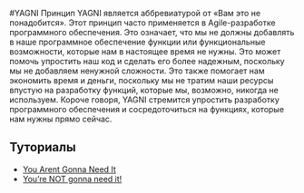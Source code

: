#YAGNI
Принцип YAGNI является аббревиатурой от «Вам это не понадобится». 
Этот принцип часто применяется в Agile-разработке программного обеспечения. 
Это означает, что мы не должны добавлять в наше программное обеспечение функции или функциональные возможности, 
которые нам в настоящее время не нужны. Это может помочь упростить наш код и сделать его более надежным, 
поскольку мы не добавляем ненужной сложности. Это также помогает нам экономить время и деньги, поскольку мы не 
тратим наши ресурсы впустую на разработку функций, которые мы, возможно, никогда не используем. Короче говоря, 
YAGNI стремится упростить разработку программного обеспечения и сосредоточиться на функциях, 
которые нам нужны прямо сейчас.
## Туториалы

* [You Arent Gonna Need It](http://c2.com/xp/YouArentGonnaNeedIt.html)
* [You’re NOT gonna need it!](https://ronjeffries.com/xprog/articles/practices/pracnotneed/)
